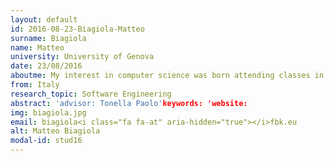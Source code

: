 ```yaml
---
layout: default 
id: 2016-08-23-Biagiola-Matteo
surname: Biagiola
name: Matteo
university: University of Genova
date: 23/08/2016
aboutme: My interest in computer science was born attending classes in the university. From the beginning I wanted to explore many aspects of this topic, motivated by willing classmates and professors. During several university projects I explored in particular embedded systems enhanced with distributed artificial intelligence techniques. Recently I became curious about the development of web and mobile applications and I decided to start a phd in web application testing. I like the exciting, dynamic and challenging environment offered by research, which lets me find out and learn something new every day. I am open to meeting new people with my same passion and thirst for knowledge; I like teamwork, collaboration and sharing of ideas and time.
from: Italy
research_topic: Software Engineering
abstract: 'advisor: Tonella Paolo'keywords: 'website: 
img: biagiola.jpg
email: biagiola<i class="fa fa-at" aria-hidden="true"></i>fbk.eu
alt: Matteo Biagiola
modal-id: stud16
---
```


